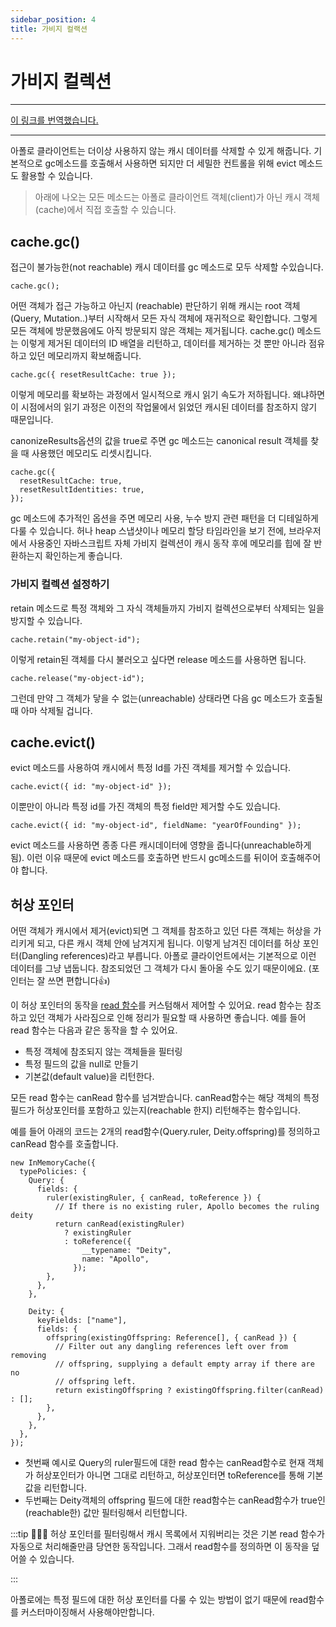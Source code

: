 ```yaml
---
sidebar_position: 4
title: 가비지 컬랙션
---
```


# 가비지 컬렉션

---

[이 링크를 번역했습니다.](https://www.apollographql.com/docs/react/caching/garbage-collection/)

---

아폴로 클라이언트는 더이상 사용하지 않는 캐시 데이터를 삭제할 수 있게 해줍니다. 기본적으로 gc메소드를 호출해서 사용하면 되지만 더 세밀한 컨트롤을 위해 evict 메소드도 활용할 수 있습니다.

> 아래에 나오는 모든 메소드는 아폴로 클라이언트 객체(client)가 아닌 캐시 객체(cache)에서 직접 호출할 수 있습니다.

## cache.gc()

접근이 불가능한(not reachable) 캐시 데이터를 gc 메소드로 모두 삭제할 수있습니다.

```tsx
cache.gc();
```

어떤 객체가 접근 가능하고 아닌지 (reachable) 판단하기 위해 캐시는 root 객체(Query, Mutation..)부터 시작해서 모든 자식 객체에 재귀적으로 확인합니다. 그렇게 모든 객체에 방문했음에도 아직 방문되지 않은 객체는 제거됩니다. cache.gc() 메소드는 이렇게 제거된 데이터의 ID 배열을 리턴하고, 데이터를 제거하는 것 뿐만 아니라 점유하고 있던 메모리까지 확보해줍니다.

```tsx
cache.gc({ resetResultCache: true });
```

이렇게 메모리를 확보하는 과정에서 일시적으로 캐시 읽기 속도가 저하됩니다. 왜냐하면 이 시점에서의 읽기 과정은 이전의 작업물에서 읽었던 캐시된 데이터를 참조하지 않기 때문입니다.

canonizeResults옵션의 값을 true로 주면 gc 메소드는 canonical result 객체를 찾을 때 사용했던 메모리도 리셋시킵니다.

```tsx
cache.gc({
  resetResultCache: true,
  resetResultIdentities: true,
});
```

gc 메소드에 추가적인 옵션을 주면 메모리 사용, 누수 방지 관련 패턴을 더 디테일하게 다룰 수 있습니다. 허나 heap 스냅샷이나 메모리 할당 타임라인을 보기 전에, 브라우저에서 사용중인 자바스크립트 자체 가비지 컬렉션이 캐시 동작 후에 메모리를 힙에 잘 반환하는지 확인하는게 좋습니다.

### 가비지 컬렉션 설정하기

retain 메소드로 특정 객체와 그 자식 객체들까지 가비지 컬렉션으로부터 삭제되는 일을 방지할 수 있습니다.

```tsx
cache.retain("my-object-id");
```

이렇게 retain된 객체를 다시 불러오고 싶다면 release 메소드를 사용하면 됩니다.

```tsx
cache.release("my-object-id");
```

그런데 만약 그 객체가 닿을 수 없는(unreachable) 상태라면 다음 gc 메소드가 호출될 때 아마 삭제될 겁니다.

## cache.evict()

evict 메소드를 사용하여 캐시에서 특정 Id를 가진 객체를 제거할 수 있습니다.

```tsx
cache.evict({ id: "my-object-id" });
```

이뿐만이 아니라 특정 id를 가진 객체의 특정 field만 제거할 수도 있습니다.

```tsx
cache.evict({ id: "my-object-id", fieldName: "yearOfFounding" });
```

evict 메소드를 사용하면 종종 다른 캐시데이터에 영향을 줍니다(unreachable하게 됨). 이런 이유 때문에 evict 메소드를 호출하면 반드시 gc메소드를 뒤이어 호출해주어야 합니다.

## 허상 포인터

어떤 객체가 캐시에서 제거(evict)되면 그 객체를 참조하고 있던 다른 객체는 허상을 가리키게 되고, 다른 캐시 객체 안에 남겨지게 됩니다. 이렇게 남겨진 데이터를 허상 포인터(Dangling references)라고 부릅니다. 아폴로 클라이언트에서는 기본적으로 이런 데이터를 그냥 냅둡니다. 참조되었던 그 객체가 다시 돌아올 수도 있기 때문이에요. (포인터는 잘 쓰면 편합니다👍)

이 허상 포인터의 동작을 [read 함수](https://www.apollographql.com/docs/react/caching/cache-field-behavior/#the-read-function)를 커스텀해서 제어할 수 있어요. read 함수는 참조하고 있던 객체가 사라짐으로 인해 정리가 필요할 때 사용하면 좋습니다. 예를 들어 read 함수는 다음과 같은 동작을 할 수 있어요.

- 특정 객체에 참조되지 않는 객체들을 필터링
- 특정 필드의 값을 null로 만들기
- 기본값(default value)을 리턴한다.

모든 read 함수는 canRead 함수를 넘겨받습니다. canRead함수는 해당 객체의 특정 필드가 허상포인터를 포함하고 있는지(reachable 한지) 리턴해주는 함수입니다.

예를 들어 아래의 코드는 2개의 read함수(Query.ruler, Deity.offspring)를 정의하고 canRead 함수를 호출합니다.

```tsx
new InMemoryCache({
  typePolicies: {
    Query: {
      fields: {
        ruler(existingRuler, { canRead, toReference }) {
          // If there is no existing ruler, Apollo becomes the ruling deity
          return canRead(existingRuler)
            ? existingRuler
            : toReference({
                __typename: "Deity",
                name: "Apollo",
              });
        },
      },
    },

    Deity: {
      keyFields: ["name"],
      fields: {
        offspring(existingOffspring: Reference[], { canRead }) {
          // Filter out any dangling references left over from removing
          // offspring, supplying a default empty array if there are no
          // offspring left.
          return existingOffspring ? existingOffspring.filter(canRead) : [];
        },
      },
    },
  },
});
```

- 첫번째 예시로 Query의 ruler필드에 대한 read 함수는 canRead함수로 현재 객체가 허상포인터가 아니면 그대로 리턴하고, 허상포인터면 toReference를 통해 기본값을 리턴합니다.
- 두번째는 Deity객체의 offspring 필드에 대한 read함수는 canRead함수가 true인(reachable한) 값만 필터링해서 리턴합니다.

:::tip
💁🏻‍♂️ 허상 포인터를 필터링해서 캐시 목록에서 지워버리는 것은 기본 read 함수가 자동으로 처리해줄만큼 당연한 동작입니다. 그래서 read함수를 정의하면 이 동작을 덮어쓸 수 있습니다.

:::

아폴로에는 특정 필드에 대한 허상 포인터를 다룰 수 있는 방법이 없기 때문에 read함수를 커스터마이징해서 사용해야만합니다.
